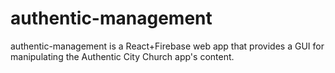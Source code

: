 # authentic-management
authentic-management is a React+Firebase web app that provides a GUI for manipulating the Authentic City Church app's content.
